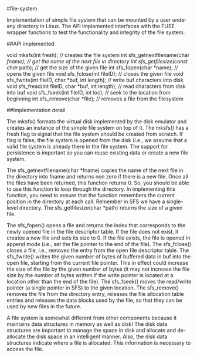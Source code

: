 #file-system

Implementation of simple file system that can be mounted by a user under any directory in Linux. The API implemented interfaces with the FUSE wrapper functions to test the functionality and integrity of the file system.

##API implemented

void mksfs(int fresh);                              // creates the file system 
int sfs_getnextfilename(char *fname);               // get the name of the next file in directory
int sfs_getfilesize(const char* path);              // get the size of the given file
int sfs_fopen(char *name);                          // opens the given file
void sfs_fclose(int fileID);                        // closes the given file
void sfs_fwrite(int fileID, char *buf, int length); // write buf characters into disk
void sfs_fread(int fileID, char *buf, int length);  // read characters from disk into buf
void sfs_fseek(int fileID, int loc);                // seek to the location from beginning
int sfs_remove(char *file);                         // removes a file from the filesystem

##Implementation detail

The mksfs() formats the virtual disk implemented by the disk emulator and creates an instance of the
simple file system on top of it. The mksfs() has a fresh flag to signal that the file system should be created
from scratch. If flag is false, the file system is opened from the disk (i.e., we assume that a valid file system
is already there in the file system. The support for persistence is important so you can reuse existing data
or create a new file system.

The sfs_getnextfilename(char *fname) copies the name of the next file in the directory into fname
and returns non zero if there is a new file. Once all the files have been returned, this function returns 0. So,
you should be able to use this function to loop through the directory. In implementing this function, you
need to ensure that the function remembers the current position in the directory at each call. Remember in
SFS we have a single-level directory. The sfs_getfilesize(char *path) returns the size of a given file.

The sfs_fopen() opens a file and returns the index that corresponds to the newly opened file in the file
descriptor table. If the file does not exist, it creates a new file and sets its size to 0. If the file exists, the file
is opened in append mode (i.e., set the file pointer to the end of the file). The sfs_fclose() closes a file,
i.e., removes the entry from the open file descriptor table. The sfs_fwrite() writes the given number of
bytes of buffered data in buf into the open file, starting from the current file pointer. This in effect could
increase the size of the file by the given number of bytes (it may not increase the file size by the number of
bytes written if the write pointer is located at a location other than the end of the file). The sfs_fseek()
moves the read/write pointer (a single pointer in SFS) to the given location. The sfs_remove() removes the
file from the directory entry, releases the file allocation table entries and releases the data blocks used by
the file, so that they can be used by new files in the future.

A file system is somewhat different from other components because it maintains data structures in
memory as well as disk! The disk data structures are important to manage the space in disk and allocate and
de-allocate the disk space in an intelligent manner. Also, the disk data structures indicate where a file is
allocated. This information is necessary to access the file.
